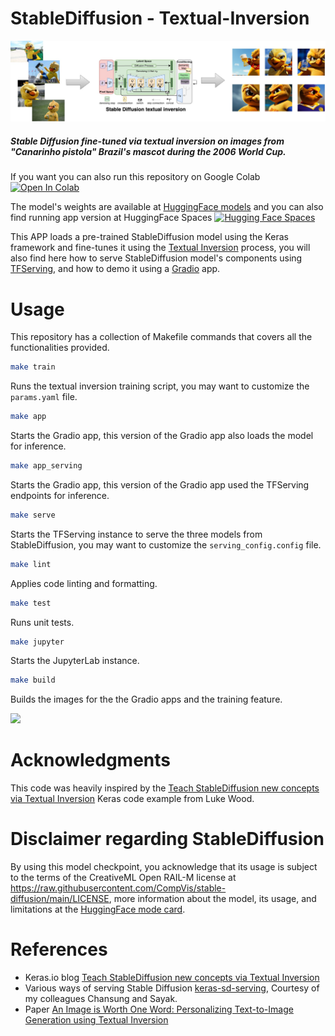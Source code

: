 # StableDiffusion - Textual-Inversion

![](./assets/canarinho.jpg)
##### Stable Diffusion fine-tuned via textual inversion on images from "Canarinho pistola" Brazil's mascot during the 2006 World Cup.

If you want you can also run this repository on Google Colab [![Open In Colab](https://colab.research.google.com/assets/colab-badge.svg)](https://colab.research.google.com/drive/1-CsyQuqKWs1NWe55nepeUBzMK0PcRHpI?usp=sharing)

The model's weights are available at [HuggingFace models](https://huggingface.co/Dimitre/stablediffusion-canarinho_pistola) and you can also find running app version at HuggingFace Spaces [![Hugging Face Spaces](https://img.shields.io/badge/%F0%9F%A4%97%20Hugging%20Face-Spaces-yellow)](https://huggingface.co/spaces/Yuliang/ICON)

This APP loads a pre-trained StableDiffusion model using the Keras framework and fine-tunes it using the [Textual Inversion](https://textual-inversion.github.io/) process, you will also find here how to serve StableDiffusion model's components using [TFServing](https://github.com/tensorflow/serving), and how to demo it using a [Gradio](https://gradio.app) app.


# Usage
This repository has a collection of Makefile commands that covers all the functionalities provided.

```bash
make train
```
Runs the textual inversion training script, you may want to customize the `params.yaml` file.

```bash
make app
```
Starts the Gradio app, this version of the Gradio app also loads the model for inference.

```bash
make app_serving
```
Starts the Gradio app, this version of the Gradio app used the TFServing endpoints for inference.

```bash
make serve
```
Starts the TFServing instance to serve the three models from StableDiffusion, you may want to customize the `serving_config.config` file.

```bash
make lint
```
Applies code linting and formatting.

```bash
make test
```
Runs unit tests.

```bash
make jupyter
```
Starts the JupyterLab instance.

```bash
make build
```
Builds the images for the the Gradio apps and the training feature.

![](https://i.imgur.com/KqEeBsM.jpg)

# Acknowledgments
This code was heavily inspired by the [Teach StableDiffusion new concepts via Textual Inversion](https://keras.io/examples/generative/fine_tune_via_textual_inversion/) Keras code example from Luke Wood.


# Disclaimer regarding StableDiffusion
By using this model checkpoint, you acknowledge that its usage is subject to the terms of the CreativeML Open RAIL-M license at https://raw.githubusercontent.com/CompVis/stable-diffusion/main/LICENSE, more information about the model, its usage, and limitations at the [HuggingFace mode card](https://huggingface.co/CompVis/stable-diffusion-v1-4).


# References
- Keras.io blog [Teach StableDiffusion new concepts via Textual Inversion](https://keras.io/examples/generative/fine_tune_via_textual_inversion/)
- Various ways of serving Stable Diffusion [keras-sd-serving](https://github.com/deep-diver/keras-sd-serving), Courtesy of my colleagues Chansung and Sayak.
- Paper [An Image is Worth One Word: Personalizing Text-to-Image Generation using Textual Inversion](https://textual-inversion.github.io/)